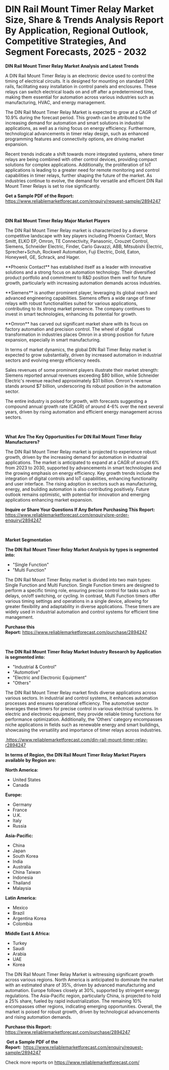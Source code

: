 <p><h1>DIN Rail Mount Timer Relay Market Size, Share & Trends Analysis Report By Application, Regional Outlook, Competitive Strategies, And Segment Forecasts, 2025 - 2032</h1></p><p><strong>DIN Rail Mount Timer Relay Market Analysis and Latest Trends</strong></p>
<p><p>A DIN Rail Mount Timer Relay is an electronic device used to control the timing of electrical circuits. It is designed for mounting on standard DIN rails, facilitating easy installation in control panels and enclosures. These relays can switch electrical loads on and off after a predetermined time, making them essential for automation across various industries such as manufacturing, HVAC, and energy management.</p><p>The DIN Rail Mount Timer Relay Market is expected to grow at a CAGR of 10.9% during the forecast period. This growth can be attributed to the increasing demand for automation and smart solutions in industrial applications, as well as a rising focus on energy efficiency. Furthermore, technological advancements in timer relay design, such as enhanced programming features and connectivity options, are driving market expansion.</p><p>Recent trends indicate a shift towards more integrated systems, where timer relays are being combined with other control devices, providing compact solutions for complex applications. Additionally, the proliferation of IoT applications is leading to a greater need for remote monitoring and control capabilities in timer relays, further shaping the future of the market. As industries continue to evolve, the demand for versatile and efficient DIN Rail Mount Timer Relays is set to rise significantly.</p></p>
<p><strong>Get a Sample PDF of the Report:&nbsp;</strong> <a href="https://www.reliablemarketforecast.com/enquiry/request-sample/2894247?utm_campaign=3182&utm_medium=2&utm_source=Github&utm_content=ia&utm_term=15032025&utm_id=din-rail-mount-timer-relay">https://www.reliablemarketforecast.com/enquiry/request-sample/2894247</a></p>
<p>&nbsp;</p>
<p><strong>DIN Rail Mount Timer Relay Major Market Players</strong></p>
<p><p>The DIN Rail Mount Timer Relay market is characterized by a diverse competitive landscape with key players including Phoenix Contact, Mors Smitt, ELKO EP, Omron, TE Connectivity, Panasonic, Crouzet Control, Siemens, Schneider Electric, Finder, Carlo Gavazzi, ABB, Mitsubishi Electric, Sprecher+Schuh, Rockwell Automation, Fuji Electric, Dold, Eaton, Honeywell, GE, Schrack, and Hager. </p><p>**Phoenix Contact** has established itself as a leader with innovative solutions and a strong focus on automation technology. Their diversified product portfolio and commitment to R&D position them well for future growth, particularly with increasing automation demands across industries. </p><p>**Siemens** is another prominent player, leveraging its global reach and advanced engineering capabilities. Siemens offers a wide range of timer relays with robust functionalities suited for various applications, contributing to its strong market presence. The company continues to invest in smart technologies, enhancing its potential for growth.</p><p>**Omron** has carved out significant market share with its focus on factory automation and precision control. The wheel of digital transformation in industries places Omron in a strong position for future expansion, especially in smart manufacturing.</p><p>In terms of market dynamics, the global DIN Rail Timer Relay market is expected to grow substantially, driven by increased automation in industrial sectors and evolving energy efficiency needs. </p><p>Sales revenues of some prominent players illustrate their market strength: Siemens reported annual revenues exceeding $80 billion, while Schneider Electric's revenue reached approximately $31 billion. Omron's revenue stands around $7 billion, underscoring its robust position in the automation sector.</p><p>The entire industry is poised for growth, with forecasts suggesting a compound annual growth rate (CAGR) of around 4-6% over the next several years, driven by rising automation and efficient energy management across sectors.</p></p>
<p>&nbsp;</p>
<p><strong>What Are The Key Opportunities For DIN Rail Mount Timer Relay Manufacturers?</strong></p>
<p><p>The DIN Rail Mount Timer Relay market is projected to experience robust growth, driven by the increasing demand for automation in industrial applications. The market is anticipated to expand at a CAGR of around 6% from 2023 to 2030, supported by advancements in smart technologies and the growing emphasis on energy efficiency. Key growth trends include the integration of digital controls and IoT capabilities, enhancing functionality and user interface. The rising adoption in sectors such as manufacturing, energy, and building automation is also contributing positively. Future outlook remains optimistic, with potential for innovation and emerging applications enhancing market expansion.</p></p>
<p><strong>Inquire or Share Your Questions If Any Before Purchasing This Report:</strong> <a href="https://www.reliablemarketforecast.com/enquiry/pre-order-enquiry/2894247?utm_campaign=3182&utm_medium=2&utm_source=Github&utm_content=ia&utm_term=15032025&utm_id=din-rail-mount-timer-relay">https://www.reliablemarketforecast.com/enquiry/pre-order-enquiry/2894247</a></p>
<p>&nbsp;</p>
<p><strong>Market Segmentation</strong></p>
<p><strong>The DIN Rail Mount Timer Relay Market Analysis by types is segmented into:</strong></p>
<p><ul><li>"Single Function"</li><li>"Multi Function"</li></ul></p>
<p><p>The DIN Rail Mount Timer Relay market is divided into two main types: Single Function and Multi Function. Single Function timers are designed to perform a specific timing role, ensuring precise control for tasks such as delays, on/off switching, or cycling. In contrast, Multi Function timers offer various timing settings and operations in a single device, allowing for greater flexibility and adaptability in diverse applications. These timers are widely used in industrial automation and control systems for efficient time management.</p></p>
<p><strong>Purchase this Report:&nbsp;</strong><a href="https://www.reliablemarketforecast.com/purchase/2894247?utm_campaign=3182&utm_medium=2&utm_source=Github&utm_content=ia&utm_term=15032025&utm_id=din-rail-mount-timer-relay">https://www.reliablemarketforecast.com/purchase/2894247</a></p>
<p>&nbsp;</p>
<p><strong>The DIN Rail Mount Timer Relay Market Industry Research by Application is segmented into:</strong></p>
<p><ul><li>"Industrial & Control"</li><li>"Automotive"</li><li>"Electric and Electronic Equipment"</li><li>"Others"</li></ul></p>
<p><p>The DIN Rail Mount Timer Relay market finds diverse applications across various sectors. In industrial and control systems, it enhances automation processes and ensures operational efficiency. The automotive sector leverages these timers for precise control in various electrical systems. In electric and electronic equipment, they provide reliable timing functions for performance optimization. Additionally, the 'Others' category encompasses niche applications in fields such as renewable energy and smart buildings, showcasing the versatility and importance of timer relays across industries.</p></p>
<p><a href="https://www.reliablemarketforecast.com/din-rail-mount-timer-relay-r2894247?utm_campaign=3182&utm_medium=2&utm_source=Github&utm_content=ia&utm_term=15032025&utm_id=din-rail-mount-timer-relay">&nbsp;https://www.reliablemarketforecast.com/din-rail-mount-timer-relay-r2894247</a></p>
<p><strong>In terms of Region, the DIN Rail Mount Timer Relay Market Players available by Region are:</strong></p>
<p>
    <p> <strong> North America: </strong>
        <ul>
            <li>United States</li>
            <li>Canada</li>
        </ul>
        </p> 
    <p> <strong> Europe: </strong>
        <ul>
            <li>Germany</li>
            <li>France</li>
            <li>U.K.</li>
            <li>Italy</li>
            <li>Russia</li>
        </ul>
        </p> 
    <p> <strong> Asia-Pacific: </strong>
        <ul>
            <li>China</li>
            <li>Japan</li>
            <li>South Korea</li>
            <li>India</li>
            <li>Australia</li>
            <li>China Taiwan</li>
            <li>Indonesia</li>
            <li>Thailand</li>
            <li>Malaysia</li>
        </ul>
        </p> 
    <p> <strong> Latin America: </strong>
        <ul>
            <li>Mexico</li>
            <li>Brazil</li>
            <li>Argentina Korea</li>
            <li>Colombia</li>
        </ul>
        </p> 
    <p> <strong> Middle East & Africa: </strong>
        <ul>
            <li>Turkey</li>
            <li>Saudi</li>
            <li>Arabia</li>
            <li>UAE</li>
            <li>Korea</li>
        </ul>
    </p>
    </p>
<p><p>The DIN Rail Mount Timer Relay Market is witnessing significant growth across various regions. North America is anticipated to dominate the market with an estimated share of 35%, driven by advanced manufacturing and automation. Europe follows closely at 30%, supported by stringent energy regulations. The Asia-Pacific region, particularly China, is projected to hold a 25% share, fueled by rapid industrialization. The remaining 10% encompasses other regions, indicating emerging opportunities. Overall, the market is poised for robust growth, driven by technological advancements and rising automation demands.</p></p>
<p><strong>Purchase this Report: </strong><a href="https://www.reliablemarketforecast.com/purchase/2894247?utm_campaign=3182&utm_medium=2&utm_source=Github&utm_content=ia&utm_term=15032025&utm_id=din-rail-mount-timer-relay">https://www.reliablemarketforecast.com/purchase/2894247</a></p>
<p>&nbsp;<strong>Get a Sample PDF of the Report:&nbsp;&nbsp;</strong><a href="https://www.reliablemarketforecast.com/enquiry/request-sample/2894247?utm_campaign=3182&utm_medium=2&utm_source=Github&utm_content=ia&utm_term=15032025&utm_id=din-rail-mount-timer-relay">https://www.reliablemarketforecast.com/enquiry/request-sample/2894247</a></p>
<p><strong></strong></p>
<p>Check more reports on <a href="https://www.reliablemarketforecast.com/?utm_campaign=3182&utm_medium=2&utm_source=Github&utm_content=ia&utm_term=15032025&utm_id=din-rail-mount-timer-relay">https://www.reliablemarketforecast.com/</a></p>